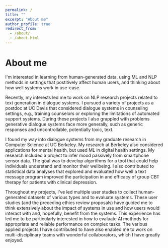```yaml
---
permalink: /
title: ""
excerpt: "About me"
author_profile: true
redirect_from: 
  - /about/
  - /about.html
---
```




About me
======
I'm interested in learning from human-generated data, using ML and NLP methods in settings that postitively affect human users, and thinking about how well systems work in use-case. 

Recently, my interests led me to work on NLP research projects related to text generation in dialogue systems. I pursued a variety of projects as a postdoc at UC Davis that considered dialogue systems in counseling settings, e.g., training counselors or exploring the limitations of automated support systems. During these projects I also grappled with problems generative dialogue systems face more generally, such as generic responses and uncontrollable, potentially toxic, text.

I found my way into dialogue systems from my graduate research in Computer Science at UC Berkeley. My research at Berkeley also considered applications for mental health, but used ML in digital health settings. My research included a project to infer mood passively from smartphone sensor data. The goal was to develop algorithms for a tool that could help individuals understand and monitor their wellbeing. I also contributed to statistical data analyses that explored and evaluated how well a text message program improved the participation in and efficacy of group CBT therapy for patients with clinical depression. 

Throughout my projects, I've led multiple user studies to collect human-generated datasets of various types and to evaluate systems. These user studies (and the preceding ethics review proposals) have guided me to think extensively about the impact of systems in use and how users would interact with and, hopefully, benefit from the systems. This experience has led me to be particularly interested in how to evaluate AI methods for appropriate and reliable performance on complex tasks. The various applied projects I have contributed to have also enabled me to work on multi-disciplinary teams with wonderful collaborators, which I have greatly enjoyed.





